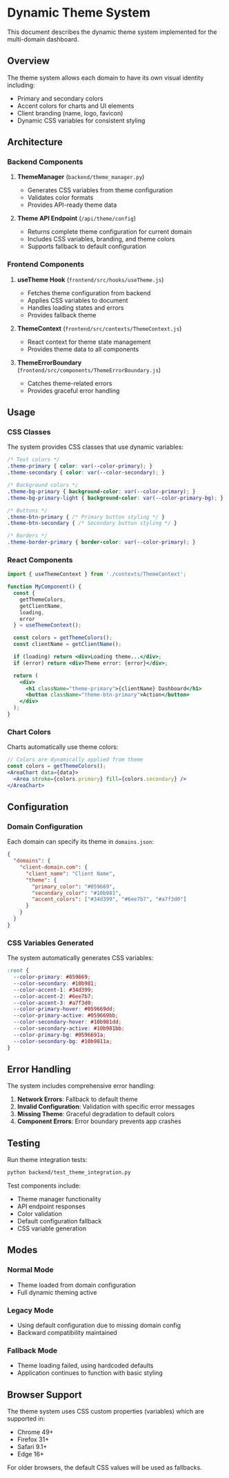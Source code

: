 # Dynamic Theme System

This document describes the dynamic theme system implemented for the multi-domain dashboard.

## Overview

The theme system allows each domain to have its own visual identity including:
- Primary and secondary colors
- Accent colors for charts and UI elements
- Client branding (name, logo, favicon)
- Dynamic CSS variables for consistent styling

## Architecture

### Backend Components

1. **ThemeManager** (`backend/theme_manager.py`)
   - Generates CSS variables from theme configuration
   - Validates color formats
   - Provides API-ready theme data

2. **Theme API Endpoint** (`/api/theme/config`)
   - Returns complete theme configuration for current domain
   - Includes CSS variables, branding, and theme colors
   - Supports fallback to default configuration

### Frontend Components

1. **useTheme Hook** (`frontend/src/hooks/useTheme.js`)
   - Fetches theme configuration from backend
   - Applies CSS variables to document
   - Handles loading states and errors
   - Provides fallback theme

2. **ThemeContext** (`frontend/src/contexts/ThemeContext.js`)
   - React context for theme state management
   - Provides theme data to all components

3. **ThemeErrorBoundary** (`frontend/src/components/ThemeErrorBoundary.js`)
   - Catches theme-related errors
   - Provides graceful error handling

## Usage

### CSS Classes

The system provides CSS classes that use dynamic variables:

```css
/* Text colors */
.theme-primary { color: var(--color-primary); }
.theme-secondary { color: var(--color-secondary); }

/* Background colors */
.theme-bg-primary { background-color: var(--color-primary); }
.theme-bg-primary-light { background-color: var(--color-primary-bg); }

/* Buttons */
.theme-btn-primary { /* Primary button styling */ }
.theme-btn-secondary { /* Secondary button styling */ }

/* Borders */
.theme-border-primary { border-color: var(--color-primary); }
```

### React Components

```jsx
import { useThemeContext } from './contexts/ThemeContext';

function MyComponent() {
  const { 
    getThemeColors, 
    getClientName, 
    loading, 
    error 
  } = useThemeContext();

  const colors = getThemeColors();
  const clientName = getClientName();

  if (loading) return <div>Loading theme...</div>;
  if (error) return <div>Theme error: {error}</div>;

  return (
    <div>
      <h1 className="theme-primary">{clientName} Dashboard</h1>
      <button className="theme-btn-primary">Action</button>
    </div>
  );
}
```

### Chart Colors

Charts automatically use theme colors:

```jsx
// Colors are dynamically applied from theme
const colors = getThemeColors();
<AreaChart data={data}>
  <Area stroke={colors.primary} fill={colors.secondary} />
</AreaChart>
```

## Configuration

### Domain Configuration

Each domain can specify its theme in `domains.json`:

```json
{
  "domains": {
    "client-domain.com": {
      "client_name": "Client Name",
      "theme": {
        "primary_color": "#059669",
        "secondary_color": "#10b981",
        "accent_colors": ["#34d399", "#6ee7b7", "#a7f3d0"]
      }
    }
  }
}
```

### CSS Variables Generated

The system automatically generates CSS variables:

```css
:root {
  --color-primary: #059669;
  --color-secondary: #10b981;
  --color-accent-1: #34d399;
  --color-accent-2: #6ee7b7;
  --color-accent-3: #a7f3d0;
  --color-primary-hover: #059669dd;
  --color-primary-active: #059669bb;
  --color-secondary-hover: #10b981dd;
  --color-secondary-active: #10b981bb;
  --color-primary-bg: #0596691a;
  --color-secondary-bg: #10b9811a;
}
```

## Error Handling

The system includes comprehensive error handling:

1. **Network Errors**: Fallback to default theme
2. **Invalid Configuration**: Validation with specific error messages
3. **Missing Theme**: Graceful degradation to default colors
4. **Component Errors**: Error boundary prevents app crashes

## Testing

Run theme integration tests:

```bash
python backend/test_theme_integration.py
```

Test components include:
- Theme manager functionality
- API endpoint responses
- Color validation
- Default configuration fallback
- CSS variable generation

## Modes

### Normal Mode
- Theme loaded from domain configuration
- Full dynamic theming active

### Legacy Mode
- Using default configuration due to missing domain config
- Backward compatibility maintained

### Fallback Mode
- Theme loading failed, using hardcoded defaults
- Application continues to function with basic styling

## Browser Support

The theme system uses CSS custom properties (variables) which are supported in:
- Chrome 49+
- Firefox 31+
- Safari 9.1+
- Edge 16+

For older browsers, the default CSS values will be used as fallbacks.